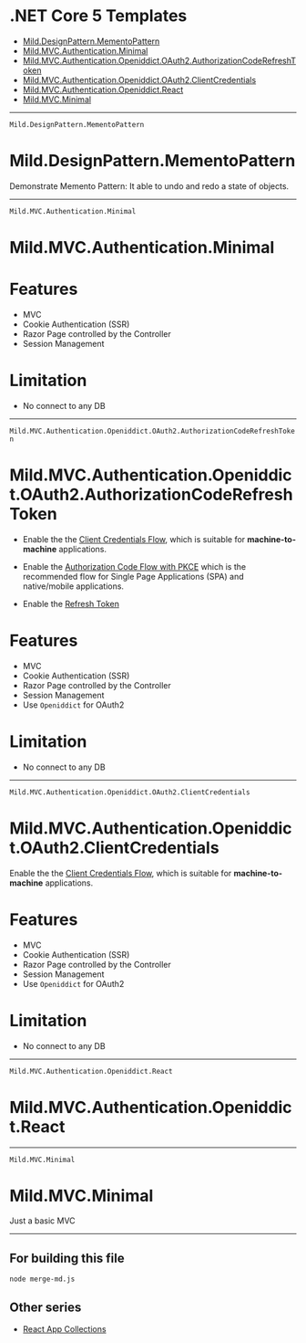# .NET Core 5 Templates

- [Mild.DesignPattern.MementoPattern](https://github.com/SukrepCode/DotNetCore.Templates/tree/main/Mild.DesignPattern.MementoPattern)
- [Mild.MVC.Authentication.Minimal](https://github.com/SukrepCode/DotNetCore.Templates/tree/main/Mild.MVC.Authentication.Minimal)
- [Mild.MVC.Authentication.Openiddict.OAuth2.AuthorizationCodeRefreshToken](https://github.com/SukrepCode/DotNetCore.Templates/tree/main/Mild.MVC.Authentication.Openiddict.OAuth2.AuthorizationCodeRefreshToken)
- [Mild.MVC.Authentication.Openiddict.OAuth2.ClientCredentials](https://github.com/SukrepCode/DotNetCore.Templates/tree/main/Mild.MVC.Authentication.Openiddict.OAuth2.ClientCredentials)
- [Mild.MVC.Authentication.Openiddict.React](https://github.com/SukrepCode/DotNetCore.Templates/tree/main/Mild.MVC.Authentication.Openiddict.React)
- [Mild.MVC.Minimal](https://github.com/SukrepCode/DotNetCore.Templates/tree/main/Mild.MVC.Minimal)


---



`Mild.DesignPattern.MementoPattern`
# Mild.DesignPattern.MementoPattern

Demonstrate Memento Pattern: It able to undo and redo a state of objects.



---



`Mild.MVC.Authentication.Minimal`
# Mild.MVC.Authentication.Minimal

# Features
- MVC
- Cookie Authentication (SSR) 
- Razor Page controlled by the Controller
- Session Management 

# Limitation
- No connect to any DB



---



`Mild.MVC.Authentication.Openiddict.OAuth2.AuthorizationCodeRefreshToken`
# Mild.MVC.Authentication.Openiddict.OAuth2.AuthorizationCodeRefreshToken

- Enable the the [Client Credentials Flow](https://oauth.net/2/grant-types/client-credentials/), which is suitable for **machine-to-machine** applications.

- Enable the [Authorization Code Flow with PKCE](https://oauth.net/2/grant-types/authorization-code/) which is the recommended flow for Single Page Applications (SPA) and native/mobile applications.

- Enable the [Refresh Token](https://oauth.net/2/grant-types/refresh-token/)

# Features
- MVC
- Cookie Authentication (SSR) 
- Razor Page controlled by the Controller
- Session Management 
- Use `Openiddict` for OAuth2 

# Limitation
- No connect to any DB



---



`Mild.MVC.Authentication.Openiddict.OAuth2.ClientCredentials`
# Mild.MVC.Authentication.Openiddict.OAuth2.ClientCredentials

Enable the the [Client Credentials Flow](https://oauth.net/2/grant-types/client-credentials/), which is suitable for **machine-to-machine** applications.

# Features
- MVC
- Cookie Authentication (SSR) 
- Razor Page controlled by the Controller
- Session Management 
- Use `Openiddict` for OAuth2 

# Limitation
- No connect to any DB



---



`Mild.MVC.Authentication.Openiddict.React`
# Mild.MVC.Authentication.Openiddict.React



---



`Mild.MVC.Minimal`
# Mild.MVC.Minimal

Just a basic MVC 



---

## For building this file

```
node merge-md.js
```

## Other series

- [React App Collections](https://github.com/mildronize/react-apps)